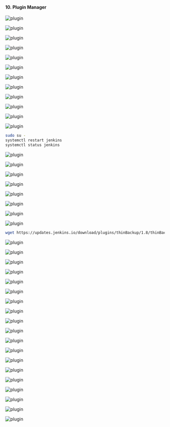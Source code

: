 #### 10. Plugin Manager

![plugin](images/10/1.png)

![plugin](images/10/2.png)

![plugin](images/10/3.png)

![plugin](images/10/4.png)

![plugin](images/10/5.png)

![plugin](images/10/6.png)

![plugin](images/10/7.png)

![plugin](images/10/8.png)

![plugin](images/10/9.png)

![plugin](images/10/10.png)

![plugin](images/10/11.png)

![plugin](images/10/12.png)

```sh
sudo su -
systemctl restart jenkins
systemctl status jenkins
```

![plugin](images/10/13.png)

![plugin](images/10/14.png)

![plugin](images/10/15.png)

![plugin](images/10/16.png)

![plugin](images/10/17.png)

![plugin](images/10/18.png)

![plugin](images/10/19.png)

![plugin](images/10/20.png)

```sh
wget https://updates.jenkins.io/download/plugins/thinBackup/1.8/thinBackup.hpi
```

![plugin](images/10/21.png)

![plugin](images/10/22.png)

![plugin](images/10/23.png)

![plugin](images/10/24.png)

![plugin](images/10/25.png)

![plugin](images/10/26.png)

![plugin](images/10/27.png)

![plugin](images/10/28.png)

![plugin](images/10/29.png)

![plugin](images/10/30.png)

![plugin](images/10/31.png)

![plugin](images/10/32.png)

![plugin](images/10/33.png)

![plugin](images/10/34.png)

![plugin](images/10/35.png)

![plugin](images/10/36.png)

![plugin](images/10/37.png)

![plugin](images/10/38.png)

![plugin](images/10/39.png)